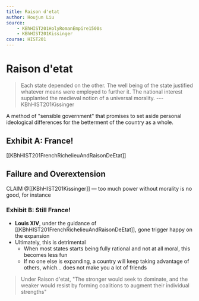 ```yaml
---
title: Raison d'etat
author: Houjun Liu
source: 
	- KBhHIST201HolyRomanEmpire1500s
	- KBhHIST201Kissinger
course: HIST201
---
```


# Raison d'etat
 > Each state depended on the other. The well being of the state justified whatever means were employed to further it. The national interest supplanted the medieval notion of a universal morality. --- KBhHIST201Kissinger
	
A method of "sensible government" that promises to set aside personal ideological differences for the betterment of the country as a whole.	

## Exhibit A: France!

[[KBhHIST201FrenchRichelieuAndRaisonDeEtat]]

## Failure and Overextension

CLAIM @[[KBhHIST201Kissinger]] — too much power without morality is no good, for instance

### Exhibit B: Still France!

* **Louis XIV**, under the guidance of [[KBhHIST201FrenchRichelieuAndRaisonDeEtat]], gone trigger happy on the expansion
* Ultimately, this is detrimental
	* When most states starts being fully rational and not at all moral, this becomes less fun 
	* If no one else is expanding, a country will keep taking advantage of others, which... does not make you a lot of friends
	
> Under Raison d'etat, "The stronger would seek to dominate, and the weaker would resist by forming coalitions to augment their individual strengths"



